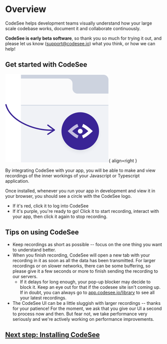 # Overview

CodeSee helps development teams visually understand how your large scale codebase works, document it and collaborate continuously.

**CodeSee is early beta software**, so thank you so much for trying it out, and please let us know (<a href="mailto:support@codesee.io">support@codesee.io</a>) what you think, or how we can help!

## Get started with CodeSee

![CodeSee button in browser](img/codesee_fab_in_browser.png){ align=right }

By integrating CodeSee with your app, you will be able to make and view recordings of the inner workings of your Javascript or Typescript application.

Once installed, whenever you run your app in development and view it in your browser, you should see a circle with the CodeSee logo.

- If it's red, click it to log into CodeSee
- If it's purple, you're ready to go! Click it to start recording, interact with your app, then click it again to stop recording.

## Tips on using CodeSee

- Keep recordings as short as possible -- focus on the one thing you want to understand better.
- When you finish recording, CodeSee will open a new tab with your recording in it as soon as all the data has been transmitted. For larger recordings or on slower networks, there can be some buffering, so please give it a few seconds or more to finish sending the recording to our servers.
    - If it delays for long enough, your pop-up blocker may decide to block it. Keep an eye out for that if the codesee site isn't coming up. If in doubt, you can always go to [app.codesee.io/library](https://app.codesee.io/library) to see all your latest recordings.
- The CodeSee UI can be a little sluggish with larger recordings -- thanks for your patience! For the moment, we ask that you give our UI a second to process now and then. But fear not, we take performance very seriously and we're actively working on performance improvements.

## [Next step: Installing CodeSee](./installation)
&nbsp;  